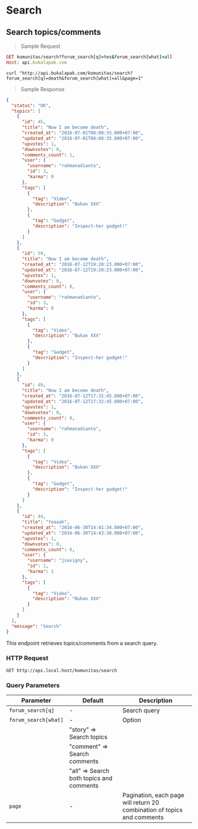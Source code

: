 # Search

## Search topics/comments

> Sample Request

```ruby
GET komunitas/search?forum_search[q]=tes&forum_search[what]=all
Host: api.bukalapak.com
```

```shell
curl "http://api.bukalapak.com/komunitas/search?forum_search[q]=death&forum_search[what]=all&page=1"
```

> Sample Response


```json
{
  "status": "OK",
  "topics": [
    {
      "id": 45,
      "title": "Now I am become death",
      "created_at": "2016-07-01T08:08:35.000+07:00",
      "updated_at": "2016-07-01T08:08:35.000+07:00",
      "upvotes": 1,
      "downvotes": 0,
      "comments_count": 1,
      "user": {
        "username": "rahmanadianto",
        "id": 3,
        "karma": 0
      },
      "tags": [
        {
          "tag": "Video",
          "description": "Bukan XXX"
        },
        {
          "tag": "Gadget",
          "description": "Inspect-her gadget!"
        }
      ]
    },
    {
      "id": 59,
      "title": "Now I am become death",
      "created_at": "2016-07-12T19:20:23.000+07:00",
      "updated_at": "2016-07-12T19:20:23.000+07:00",
      "upvotes": 1,
      "downvotes": 0,
      "comments_count": 0,
      "user": {
        "username": "rahmanadianto",
        "id": 3,
        "karma": 0
      },
      "tags": [
        {
          "tag": "Video",
          "description": "Bukan XXX"
        },
        {
          "tag": "Gadget",
          "description": "Inspect-her gadget!"
        }
      ]
    },
    {
      "id": 49,
      "title": "Now I am become death",
      "created_at": "2016-07-12T17:32:45.000+07:00",
      "updated_at": "2016-07-12T17:32:45.000+07:00",
      "upvotes": 1,
      "downvotes": 0,
      "comments_count": 0,
      "user": {
        "username": "rahmanadianto",
        "id": 3,
        "karma": 0
      },
      "tags": [
        {
          "tag": "Video",
          "description": "Bukan XXX"
        },
        {
          "tag": "Gadget",
          "description": "Inspect-her gadget!"
        }
      ]
    },
    {
      "id": 44,
      "title": "Yeaaah",
      "created_at": "2016-06-30T14:41:34.000+07:00",
      "updated_at": "2016-06-30T14:43:38.000+07:00",
      "upvotes": 1,
      "downvotes": 0,
      "comments_count": 0,
      "user": {
        "username": "jsavigny",
        "id": 1,
        "karma": 1
      },
      "tags": [
        {
          "tag": "Video",
          "description": "Bukan XXX"
        }
      ]
    }
  ],
  "message": "Search"
}
```


This endpoint retrieves topics/comments from a search query.

### HTTP Request

`GET http://api.local.host/komunitas/search `

### Query Parameters

Parameter | Default | Description
--------- | ------- | -----------
`forum_search[q]` | - | Search query
`forum_search[what]` | - | Option
 |  | "story" => Search topics
 |  | "comment" => Search comments
 |  | "all" => Search both topics and comments
`page` | - | Pagination, each page will return 20 combination of topics and comments
